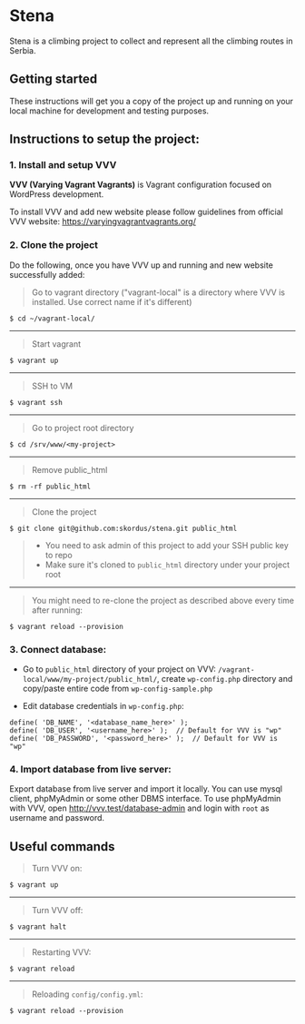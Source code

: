 # Stena

Stena is a climbing project to collect and represent all the climbing routes in Serbia.

## Getting started

These instructions will get you a copy of the project up and running on your local machine for development and testing purposes.

## Instructions to setup the project:

### 1. Install and setup VVV

**VVV (Varying Vagrant Vagrants)** is Vagrant configuration focused on WordPress development.

To install VVV and add new website please follow guidelines from official VVV website: https://varyingvagrantvagrants.org/

### 2. Clone the project

Do the following, once you have VVV up and running and new website successfully added:

> Go to vagrant directory ("vagrant-local" is a directory where VVV is installed. Use correct name if it's different)

```
$ cd ~/vagrant-local/
```

---

> Start vagrant

```
$ vagrant up
```

---

> SSH to VM

```
$ vagrant ssh
```

---

> Go to project root directory

```
$ cd /srv/www/<my-project>
```

---

> Remove public_html

```
$ rm -rf public_html
```

---

> Clone the project 

```
$ git clone git@github.com:skordus/stena.git public_html
```

> * You need to ask admin of this project to add your SSH public key to repo
> * Make sure it's cloned to `public_html` directory under your project root

---

> You might need to re-clone the project as described above every time after running:

```
$ vagrant reload --provision
```

### 3. Connect database:

* Go to `public_html` directory of your project on VVV: `/vagrant-local/www/my-project/public_html/`, create `wp-config.php` directory and copy/paste entire code from `wp-config-sample.php`

* Edit database credentials in `wp-config.php`:

```
define( 'DB_NAME', '<database_name_here>' );
define( 'DB_USER', '<username_here>' );  // Default for VVV is "wp"
define( 'DB_PASSWORD', '<password_here>' );  // Default for VVV is "wp"
```

### 4. Import database from live server:

Export database from live server and import it locally. You can use mysql client, phpMyAdmin or some other DBMS interface.
To use phpMyAdmin with VVV, open http://vvv.test/database-admin and login with `root` as username and password.

## Useful commands

> Turn VVV on:

```
$ vagrant up
```

---

> Turn VVV off:

```
$ vagrant halt
```

---

> Restarting VVV:

```
$ vagrant reload
```

---

> Reloading `config/config.yml`:

```
$ vagrant reload --provision
```
